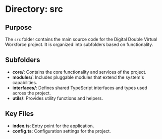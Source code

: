 # Directory: src

## Purpose

The `src` folder contains the main source code for the Digital Double Virtual Workforce project. It is organized into subfolders based on functionality.

## Subfolders

- **core/**: Contains the core functionality and services of the project.
- **modules/**: Includes pluggable modules that extend the system's capabilities.
- **interfaces/**: Defines shared TypeScript interfaces and types used across the project.
- **utils/**: Provides utility functions and helpers.

## Key Files

- **index.ts**: Entry point for the application.
- **config.ts**: Configuration settings for the project.
